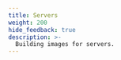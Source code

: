 ```yaml
---
title: Servers
weight: 200
hide_feedback: true
description: >-
  Building images for servers.
---
```

